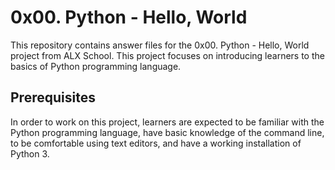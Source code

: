 # 0x00. Python - Hello, World
This repository contains answer files for the 0x00. Python - Hello, World project from ALX School. This project focuses on introducing learners to the basics of Python programming language.

## Prerequisites

In order to work on this project, learners are expected to be familiar with the Python programming language, have basic knowledge of the command line, to be comfortable using text editors, and have a working installation of Python 3.
